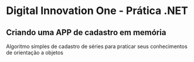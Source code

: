<h1>Digital Innovation One - Prática .NET</h1>

<h2>Criando uma APP de cadastro em memória</h2>

<p>Algoritmo simples de cadastro de séries para praticar seus conhecimentos de orientação a objetos</p>